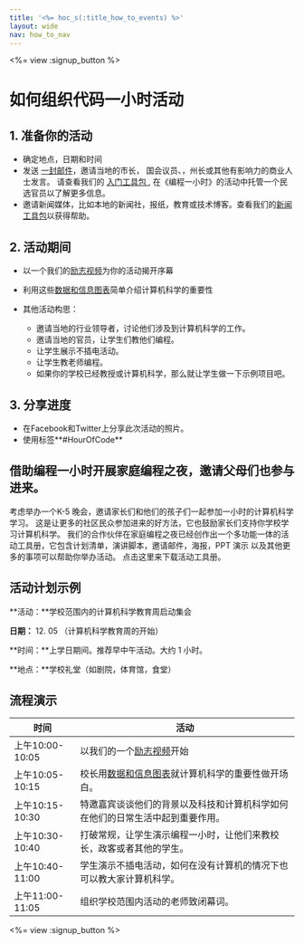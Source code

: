 ```yaml
---
title: '<%= hoc_s(:title_how_to_events) %>'
layout: wide
nav: how_to_nav
---
```

<%= view :signup_button %>

# 如何组织代码一小时活动

## 1. 准备你的活动

- 确定地点，日期和时间
- 发送 [一封邮件](https://docs.google.com/a/code.org/document/d/1eP41sKW7y0qq_JvkRIgZK8dWYICaGRZ4CCDETXa78wY/edit)，邀请当地的市长， 国会议员、，州长或其他有影响力的商业人士发言。 请查看我们的 [ 入门工具包 ](<%=resolve_url('/files/elected-official.pdf')%>), 在《编程一小时》的活动中托管一个民选官员以了解更多信息。
- 邀请新闻媒体，比如本地的新闻社，报纸，教育或技术博客。查看我们的[新闻工具包](<%= resolve_url('/promote/press-kit') %>)以获得帮助。

## 2. 活动期间

- 以一个我们的[励志视频](<%= resolve_url('/promote/resources#videos') %>)为你的活动揭开序幕
- 利用这些[数据和信息图表](<%= resolve_url('/promote/stats') %>)简单介绍计算机科学的重要性   
      
    
- 其他活动构思： 
    - 邀请当地的行业领导者，讨论他们涉及到计算机科学的工作。
    - 邀请当地的官员，让学生们教他们编程。
    - 让学生展示不插电活动。
    - 让学生教老师编程。
    - 如果你的学校已经教授或计算机科学，那么就让学生做一下示例项目吧。

## 3. 分享进度

- 在Facebook和Twitter上分享此次活动的照片。 
- 使用标签**#HourOfCode**

## 借助编程一小时开展家庭编程之夜，邀请父母们也参与进来。

考虑举办一个K-5 晚会，邀请家长们和他们的孩子们一起参加一小时的计算机科学学习。 这是让更多的社区民众参加进来的好方法，它也鼓励家长们支持你学校学习计算机科学。 我们的合作伙伴在家庭编程之夜已经创作出一个多功能一体的活动工具册，它包含计划清单，演讲脚本，邀请邮件，海报，PPT 演示 以及其他更多的事项可以帮助你举办活动。 点击这里[](http://www.familycodenight.org/DownloadCodeDotOrg.html)来下载活动工具册。

## 活动计划示例

**活动：**学校范围内的计算机科学教育周启动集会

**日期：** 12. 05 （计算机科学教育周的开始）

**时间：**上学日期间。推荐早中午活动。大约 1 小时。

**地点：**学校礼堂（如剧院，体育馆，食堂）   
  


## 流程演示

| 时间            | 活动                                                              |
| ------------- | --------------------------------------------------------------- |
| 上午10:00-10:05 | 以我们的一个[励志视频](<%= resolve_url('/promote/resources#videos') %>)开始   |
| 上午10:05-10:15 | 校长用[数据和信息图表](<%= resolve_url('/promote/stats') %>)就计算机科学的重要性做开场白。 |
| 上午10:15-10:30 | 特邀嘉宾谈谈他们的背景以及科技和计算机科学如何在他们的日常生活中起到重要作用。                         |
| 上午10:30-10:40 | 打破常规，让学生演示编程一小时，让他们来教校长，政客或者其他的学生。                              |
| 上午10:40-11:00 | 学生演示不插电活动，如何在没有计算机的情况下也可以教大家计算机科学。                              |
| 上午11:00-11:05 | 组织学校范围内活动的老师致闭幕词。                                               |

<%= view :signup_button %>